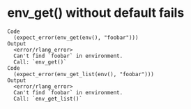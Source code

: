 # env_get() without default fails

    Code
      (expect_error(env_get(env(), "foobar")))
    Output
      <error/rlang_error>
      Can't find `foobar` in environment.
      Call: `env_get()`
    Code
      (expect_error(env_get_list(env(), "foobar")))
    Output
      <error/rlang_error>
      Can't find `foobar` in environment.
      Call: `env_get_list()`

